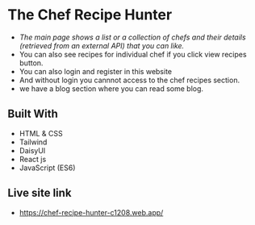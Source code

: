 # The Chef Recipe Hunter

- _The main page shows a list or a collection of chefs and their details (retrieved from an ­external API) that you can like._
- You can also see recipes for individual chef if you click view recipes button.
- You can also login and register in this website
- And without login you cannnot access to the chef recipes section.
- we have a blog section where you can read some blog.

## Built With

- HTML & CSS
- Tailwind
- DaisyUI
- React js
- JavaScript (ES6)

## Live site link

- https://chef-recipe-hunter-c1208.web.app/
